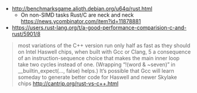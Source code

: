 - http://benchmarksgame.alioth.debian.org/u64q/rust.html
  - On non-SIMD tasks Rust/C are neck and neck https://news.ycombinator.com/item?id=11878881
- https://users.rust-lang.org/t/a-good-performance-comparision-c-and-rust/5901/8

> most variations of the C++ version run only half as fast as they should on Intel Haswell chips, when built with Gcc or Clang, 5 a consequence of an instruction-sequence choice that makes the main inner loop take two cycles instead of one. (Wrapping “!(word & ~seven)” in __builtin_expect(..., false) helps.) It’s possible that Gcc will learn someday to generate better code for Haswell and newer Skylake chips
> http://cantrip.org/rust-vs-c++.html
